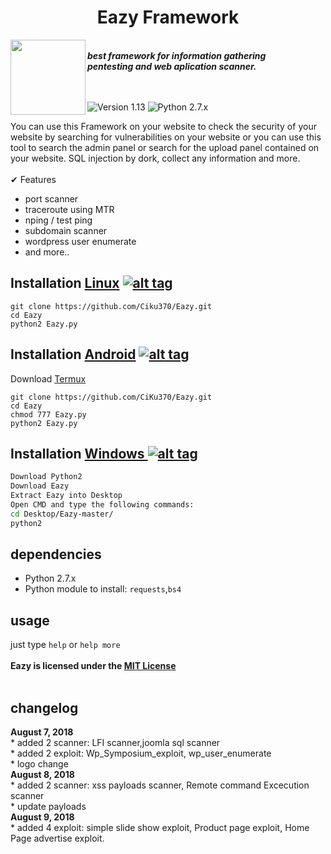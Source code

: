 <center><h1>Eazy Framework </h1></center>
<img align="left" width="120" height="120" src="https://encrypted-tbn0.gstatic.com/images?q=tbn:ANd9GcRfEPSuQyr9zsm0pxBeOeFsR52J95TqCnvhm-9dacZi_k00ze91">
<p><br><i><b>best framework for information gathering<br>pentesting and web aplication scanner.</b></i><br><br><br></p> 

![Version 1.13](https://img.shields.io/badge/Version-1.13-green.svg)
![Python 2.7.x](https://img.shields.io/badge/Python-2.7.x-yellow.svg)

You can use this Framework on your website to check the security of your website by searching for vulnerabilities on your website or you can use this tool to search the admin panel or search for the upload panel contained on your website. SQL injection by dork, collect any information and more.<br><br>
✔ Features<br>
* port scanner<br>
* traceroute using MTR<br>
* nping / test ping<br>
* subdomain scanner<br>
* wordpress user enumerate<br>
* and more..
 
## Installation [Linux](https://wikipedia.org/wiki/Linux) [![alt tag](http://icons.iconarchive.com/icons/dakirby309/simply-styled/32/OS-Linux-icon.png)](https://fr.wikipedia.org/wiki/Linux)
```
git clone https://github.com/Ciku370/Eazy.git
cd Eazy
python2 Eazy.py
```
## Installation [Android](https://wikipedia.org/wiki/Android) [![alt tag](https://cdn1.iconfinder.com/data/icons/logotypes/32/android-32.png)](https://fr.wikipedia.org/wiki/Android)
 
Download [Termux](https://play.google.com/store/apps/details?id=com.termux)
```
git clone https://github.com/CiKu370/Eazy.git
cd Eazy
chmod 777 Eazy.py
python2 Eazy.py
```

 
## Installation [Windows ](https://wikipedia.org/wiki/Microsoft_Windows)[![alt tag](http://icons.iconarchive.com/icons/tatice/cristal-intense/32/Windows-icon.png)](https://fr.wikipedia.org/wiki/Microsoft_Windows)
```bash
Download Python2
Download Eazy
Extract Eazy into Desktop
Open CMD and type the following commands:
cd Desktop/Eazy-master/
python2
```
## dependencies
* Python 2.7.x
* Python module to install: `requests`,`bs4`
## usage
just type <code>help</code> or <code>help more</code>
<br>
<br>
<b>Eazy is licensed under the [MIT License](https://github.com/CiKu370/Eazy/blob/master/LICENSE)</b>
<br>
<br>
<h2>changelog</h2>
<b>August 7, 2018</b><br>
* added 2 scanner: LFI scanner,joomla sql scanner<br>
* added 2 exploit: Wp_Symposium_exploit, wp_user_enumerate<br>
* logo change<br>
<b>August 8, 2018</b><br>
* added 2 scanner: xss payloads scanner, Remote command Excecution scanner<br>
* update payloads<br>
<b>August 9, 2018</b><br>
* added 4 exploit: simple slide show exploit, Product page exploit, Home Page advertise exploit.<br>
